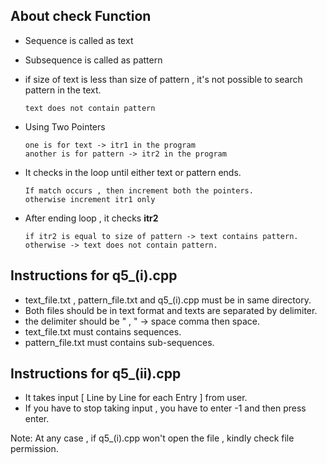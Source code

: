 ## About check Function
- Sequence is called as text
- Subsequence is called as pattern
- if size of text is less than size of pattern , it's not possible to search pattern in the text.

      text does not contain pattern
- Using Two Pointers

      one is for text -> itr1 in the program
      another is for pattern -> itr2 in the program
    
- It checks in the loop until either text or pattern ends.

      If match occurs , then increment both the pointers.
      otherwise increment itr1 only
- After ending loop , it checks **itr2** 

      if itr2 is equal to size of pattern -> text contains pattern.
      otherwise -> text does not contain pattern.

## Instructions for q5_(i).cpp
- text_file.txt , pattern_file.txt and q5_(i).cpp must be in same directory.
- Both files should be in text format and texts are separated by delimiter.
- the delimiter should be " , " -> space comma then space.
- text_file.txt must contains sequences.
- pattern_file.txt must contains sub-sequences.

## Instructions for q5_(ii).cpp
- It takes input [ Line by Line for each Entry ] from user.
- If you have to stop taking input , you have to enter -1 and then press enter.


Note: At any case , if q5_(i).cpp won't open the file , kindly check file permission.
